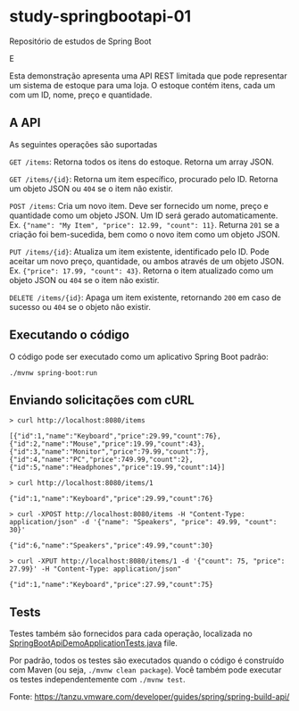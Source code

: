 # study-springbootapi-01
Repositório de estudos de Spring Boot

E

Esta demonstração apresenta uma API REST limitada que pode representar um sistema de estoque para uma loja. O estoque contém itens, cada um com um ID, nome, preço e quantidade.

A API
---

As seguintes operações são suportadas

`GET /items`: Retorna todos os itens do estoque. Retorna um array JSON.

`GET /items/{id}`: Retorna um item específico, procurado pelo ID. Retorna um objeto JSON ou `404` se o item não existir.

`POST /items`: Cria um novo item. Deve ser fornecido um nome, preço e quantidade como um objeto JSON. Um ID será gerado automaticamente. Ex. `{"name": "My Item", "price": 12.99, "count": 11}`. Returna `201` se a criação foi bem-sucedida, bem como o novo item como um objeto JSON.

`PUT /items/{id}`: Atualiza um item existente, identificado pelo ID. Pode aceitar um novo preço, quantidade, ou ambos através de um objeto JSON. Ex. `{"price": 17.99, "count": 43}`. Retorna o item atualizado como um objeto JSON ou `404` se o item não existir.

`DELETE /items/{id}`: Apaga um item existente, retornando `200` em caso de sucesso ou `404` se o objeto não existir.

Executando o código
---

O código pode ser executado como um aplicativo Spring Boot padrão:

`./mvnw spring-boot:run`

Enviando solicitações com cURL
---

```
> curl http://localhost:8080/items

[{"id":1,"name":"Keyboard","price":29.99,"count":76},{"id":2,"name":"Mouse","price":19.99,"count":43},{"id":3,"name":"Monitor","price":79.99,"count":7},{"id":4,"name":"PC","price":749.99,"count":2},{"id":5,"name":"Headphones","price":19.99,"count":14}]
```

```
> curl http://localhost:8080/items/1

{"id":1,"name":"Keyboard","price":29.99,"count":76}
```

```
> curl -XPOST http://localhost:8080/items -H "Content-Type: application/json" -d '{"name": "Speakers", "price": 49.99, "count": 30}'

{"id":6,"name":"Speakers","price":49.99,"count":30}
```

```
> curl -XPUT http://localhost:8080/items/1 -d '{"count": 75, "price": 27.99}' -H "Content-Type: application/json"

{"id":1,"name":"Keyboard","price":27.99,"count":75}
```

Tests
---

Testes também são fornecidos para cada operação, localizada no [SpringBootApiDemoApplicationTests.java](https://github.com/evaldowolkers/study-springbootapi-01/blob/main/src/test/java/com/example/springbootapidemo/SpringBootApiDemoApplicationTests.java) file.

Por padrão, todos os testes são executados quando o código é construído com Maven (ou seja, `./mvnw clean package`). Você também pode executar os testes independentemente com `./mvnw test`.

Fonte:
https://tanzu.vmware.com/developer/guides/spring/spring-build-api/